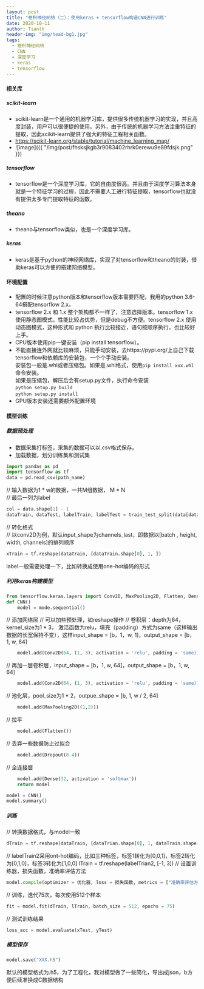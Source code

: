 ```yaml
---
layout: post
title: "卷积神经网络（二）：使用keras + tensorflow构造CNN进行训练"
date: 2020-10-11
author: Tianlh
header-img: "img/head-bg1.jpg"
tags:
  - 卷积神经网络
  - CNN
  - 深度学习
  - keras
  - tensorflow
---
```


#### **相关库**

##### **scikit-learn**
- scikit-learn是一个通用的机器学习库，提供很多传统机器学习的实现，并且高度封装，用户可以很便捷的使用。另外，由于传统的机器学习方法注重特征的提取，因此scikit-learn提供了强大的特征工程相关函数。
- <https://scikit-learn.org/stable/tutorial/machine_learning_map/>
- ![image]({{ "/img/post/fhsksjkgb3r9083402rhrk0erewu9e89fdsjk.png" }})

##### **tensorflow**
- tensorflow是一个深度学习库，它的自由度很高。并且由于深度学习算法本身就是一个特征学习的过程，因此不需要人工进行特征提取，tensorflow也就没有提供太多专门提取特征的函数。

##### **theano**
- theano与tensorflow类似，也是一个深度学习库。

##### **keras**
- keras是基于python的神经网络库，实现了对tensorflow和theano的封装，借助keras可以方便的搭建网络模型。

#### **环境配置**
- 配置的时候注意python版本和tensorflow版本需要匹配，我用的python 3.6-64搭配tensorflow 2.x。
- tensorflow 2.x 和 1.x 整个架构都不一样了，注意选择版本。tensorflow 1.x 使用静态图模式，性能比较占优势，但是debug不方便。tensorflow 2.x 使用动态图模式，这种形式和 python 执行比较接近，语句按顺序执行，也比较好上手。
- CPU版本使用pip一键安装（pip install tensorflow）。
- 不能直接连外网就比较麻烦，只能手动安装，去https://pypi.org/上自己下载tensorflow和依赖库的安装包，一个个手动安装。<br/>
安装包一般是.whl或者压缩包。如果是.whl格式，使用```pip install xxx.whl```命令安装。<br/>
如果是压缩包，解压后会有setup.py文件，执行命令安装<br/>
```python setup.py build```<br/>
```python setup.py install```
- GPU版本安装还需要额外配置环境

#### **模型训练**

##### **数据预处理**
- 数据采集打标签，采集的数据可以以.csv格式保存。
- 加载数据，划分训练集和测试集<br/>
```python
import pandas as pd
import tensorflow as tf 
data = pd.read_csv(path_name)
```
// 输入数据为1 * w的数据，一共M组数据， M * N <br/>
// 最后一列为label
```python
col = data.shape[1] - 1
dataTrain, dataTest, labelTrain, labelTest = train_test_split(data[data.columns[0:col]].values, data['label'].values, test_size = 0.3, random_state = 0)
```
// 转化格式<br/>
// 以conv2D为例，默认input_shape为channels_last，即数据以[batch
, height, width, channels]的排列顺序
```python
xTrain = tf.reshape(dataTrain, [dataTrain.shape[0], 1, ])
```
label一般需要处理一下，比如转换成使用one-hot编码的形式

##### **利用keras构建模型**
```python
from tensorflow.keras.layers import Conv2D, MaxPooling2D, Flatten, Dense, Reshape, Droput
def CNN()
    model = mode.sequential()
```
// 添加网络层
// 可以加些预处理，如reshape操作
// 卷积层：depth为64，kernel_size为1 * 3， 激活函数为relu，填充（padding）方式为same（这样输出数据的长宽保持不变），这样input_shape = [b，1，w, 1]，output_shape = [b，1, w, 64]
```python
    model.add(Conv2D(64, (1, 3), activation = 'relu', padding = 'same))
```
// 再加一层卷积层，input_shape = [b，1, w, 64]，output_shape = [b，1, w, 64]
```python
    model.add(Conv2D(64, (1, 3), activation = 'relu', padding = 'same))
```
// 池化层，pool_size为1 * 2，outpue_shape = [b, 1, w / 2, 64]
```python
    model.add(MaxPooling2D((1,2)))
```
// 拉平
```python
    model.add(Flatten())
```
// 丢弃一些数据防止过拟合
```python
    model.add(Dropout(0.4))
```
// 全连接层
```python
    model.add(Dense(32, activation = 'softmax'))
    return model

model = CNN()
model.summary()
```

##### **训练**
// 转换数据格式，与model一致
```python
dTrain = tf.reshape(dataTrain, [dataTrian.shape[0], 1, dataTrain.shape[1], 1])
```
// labelTrain2采用ont-hot编码，比如三种标签，标签1转化为[0,0,1]，标签2转化为[0,1,0]，标签3转化为[1,0,0]
lTrain = tf.reshape(labelTrian2, [-1, 3])
// 设置训练器，损失函数，准确率评估方法
```python
model.compile(optimizer = 优化器, loss = 损失函数, metrics = ["准确率评估方法”])
```
// 训练，迭代75次，每次使用512个样本
```python
fit = model.fit(dTrain, lTrain, batch_size = 512, epochs = 75)
```
// 测试训练结果
```python
loss_acc = model.evaluate(xTest, yTest)
```

##### **模型保存**
```python
model.save("XXX.h5")
```
默认的模型格式为.h5，为了工程化，我对模型做了一些简化，导出成json，b方便后续准换成C数据结构
